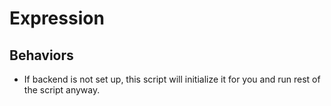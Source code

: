 # Expression

## Behaviors

- If backend is not set up, this script will initialize it for you and run rest of the script anyway.

